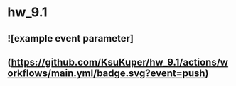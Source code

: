# hw_9.1

## ![example event parameter]
## (https://github.com/KsuKuper/hw_9.1/actions/workflows/main.yml/badge.svg?event=push)

